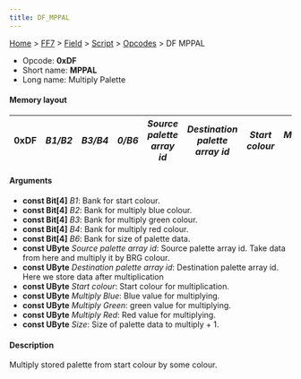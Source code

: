 ```yaml
---
title: DF_MPPAL
---
```


[Home](../../../../Main_Page.md) > [FF7](../../../../FF7.md) > [Field](../../../Field.md) > [Script](../../Script.md) > [Opcodes](../Opcodes.md) > DF MPPAL

-   Opcode: **0xDF**
-   Short name: **MPPAL**
-   Long name: Multiply Palette

#### Memory layout

| 0xDF | *B1/B2* | *B3/B4* | *0/B6* | *Source palette array id* | *Destination palette array id* | *Start colour* | *Multiply Blue* | *Multiply Green* | *Multiply Red* | *Size* |
|------|---------|---------|--------|---------------------------|--------------------------------|----------------|-----------------|------------------|----------------|--------|

#### Arguments

-   **const Bit\[4\]** *B1*: Bank for start colour.
-   **const Bit\[4\]** *B2*: Bank for multiply blue colour.
-   **const Bit\[4\]** *B3*: Bank for multiply green colour.
-   **const Bit\[4\]** *B4*: Bank for multiply red colour.
-   **const Bit\[4\]** *B6*: Bank for size of palette data.
-   **const UByte** *Source palette array id*: Source palette array id. Take data from here and multiply it by BRG colour.
-   **const UByte** *Destination palette array id*: Destination palette array id. Here we store data after multiplication
-   **const UByte** *Start colour*: Start colour for multiplication.
-   **const UByte** *Multiply Blue*: Blue value for multiplying.
-   **const UByte** *Multiply Green*: green value for multiplying.
-   **const UByte** *Multiply Red*: Red value for multiplying.
-   **const UByte** *Size*: Size of palette data to multiply + 1.

#### Description

Multiply stored palette from start colour by some colour.
